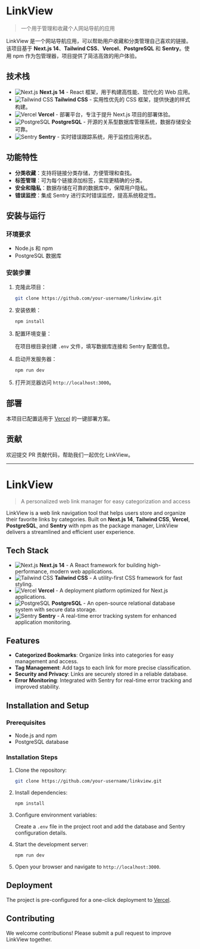 # LinkView

> 一个用于管理和收藏个人网站导航的应用

LinkView 是一个网站导航应用，可以帮助用户收藏和分类管理自己喜欢的链接。该项目基于 **Next.js 14**、**Tailwind CSS**、**Vercel**、**PostgreSQL** 和 **Sentry**。使用 npm 作为包管理器，项目提供了简洁高效的用户体验。

## 技术栈

- ![Next.js](https://img.shields.io/badge/Next.js-14-black?logo=next.js&logoColor=white) **Next.js 14** - React 框架，用于构建高性能、现代化的 Web 应用。
- ![Tailwind CSS](https://img.shields.io/badge/Tailwind%20CSS-3.0-blue?logo=tailwind-css&logoColor=white) **Tailwind CSS** - 实用性优先的 CSS 框架，提供快速的样式构建。
- ![Vercel](https://img.shields.io/badge/Vercel-Platform-black?logo=vercel&logoColor=white) **Vercel** - 部署平台，专注于提升 Next.js 项目的部署体验。
- ![PostgreSQL](https://img.shields.io/badge/PostgreSQL-Database-336791?logo=postgresql&logoColor=white) **PostgreSQL** - 开源的关系型数据库管理系统，数据存储安全可靠。
- ![Sentry](https://img.shields.io/badge/Sentry-Monitoring-362D59?logo=sentry&logoColor=white) **Sentry** - 实时错误跟踪系统，用于监控应用状态。

## 功能特性

- **分类收藏**：支持将链接分类存储，方便管理和查找。
- **标签管理**：可为每个链接添加标签，实现更精确的分类。
- **安全和隐私**：数据存储在可靠的数据库中，保障用户隐私。
- **错误监控**：集成 Sentry 进行实时错误监控，提高系统稳定性。

## 安装与运行

### 环境要求

- Node.js 和 npm
- PostgreSQL 数据库

### 安装步骤

1. 克隆此项目：

   ```bash
   git clone https://github.com/your-username/linkview.git
   ```

2. 安装依赖：

   ```bash
   npm install
   ```

3. 配置环境变量：

   在项目根目录创建 `.env` 文件，填写数据库连接和 Sentry 配置信息。

4. 启动开发服务器：

   ```bash
   npm run dev
   ```

5. 打开浏览器访问 `http://localhost:3000`。

## 部署

本项目已配置适用于 [Vercel](https://vercel.com/) 的一键部署方案。

## 贡献

欢迎提交 PR 贡献代码，帮助我们一起优化 LinkView。

---

# LinkView

> A personalized web link manager for easy categorization and access

LinkView is a web link navigation tool that helps users store and organize their favorite links by categories. Built on **Next.js 14**, **Tailwind CSS**, **Vercel**, **PostgreSQL**, and **Sentry** with npm as the package manager, LinkView delivers a streamlined and efficient user experience.

## Tech Stack

- ![Next.js](https://img.shields.io/badge/Next.js-14-black?logo=next.js&logoColor=white) **Next.js 14** - A React framework for building high-performance, modern web applications.
- ![Tailwind CSS](https://img.shields.io/badge/Tailwind%20CSS-3.0-blue?logo=tailwind-css&logoColor=white) **Tailwind CSS** - A utility-first CSS framework for fast styling.
- ![Vercel](https://img.shields.io/badge/Vercel-Platform-black?logo=vercel&logoColor=white) **Vercel** - A deployment platform optimized for Next.js applications.
- ![PostgreSQL](https://img.shields.io/badge/PostgreSQL-Database-336791?logo=postgresql&logoColor=white) **PostgreSQL** - An open-source relational database system with secure data storage.
- ![Sentry](https://img.shields.io/badge/Sentry-Monitoring-362D59?logo=sentry&logoColor=white) **Sentry** - A real-time error tracking system for enhanced application monitoring.

## Features

- **Categorized Bookmarks**: Organize links into categories for easy management and access.
- **Tag Management**: Add tags to each link for more precise classification.
- **Security and Privacy**: Links are securely stored in a reliable database.
- **Error Monitoring**: Integrated with Sentry for real-time error tracking and improved stability.

## Installation and Setup

### Prerequisites

- Node.js and npm
- PostgreSQL database

### Installation Steps

1. Clone the repository:

   ```bash
   git clone https://github.com/your-username/linkview.git
   ```

2. Install dependencies:

   ```bash
   npm install
   ```

3. Configure environment variables:

   Create a `.env` file in the project root and add the database and Sentry configuration details.

4. Start the development server:

   ```bash
   npm run dev
   ```

5. Open your browser and navigate to `http://localhost:3000`.

## Deployment

The project is pre-configured for a one-click deployment to [Vercel](https://vercel.com/).

## Contributing

We welcome contributions! Please submit a pull request to improve LinkView together.
